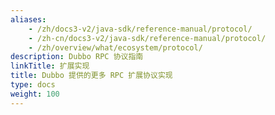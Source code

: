 ```yaml
---
aliases:
    - /zh/docs3-v2/java-sdk/reference-manual/protocol/
    - /zh-cn/docs3-v2/java-sdk/reference-manual/protocol/
    - /zh/overview/what/ecosystem/protocol/
description: Dubbo RPC 协议指南
linkTitle: 扩展实现
title: Dubbo 提供的更多 RPC 扩展协议实现
type: docs
weight: 100
---
```

